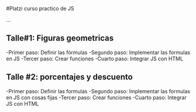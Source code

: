 #Platzi curso practico de JS

...

## Talle#1: Figuras geometricas

-Primer paso: Definir las fórmulas
-Segundo paso: Implementar las formulas en JS
-Tercer paso: Crear funciones
-Cuarto paso: Integrar JS con HTML

## Talle #2: porcentajes y descuento

-Primer paso: Definir las formulas
-Segundo paso: Implementar las formulas en JS con cosas fijas
-Tercer paso: Crear funciones
-Cuarto paso: Integrar JS con HTML
